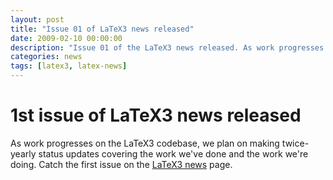 ```yaml
---
layout: post
title: "Issue 01 of LaTeX3 news released"
date: 2009-02-10 00:00:00
description: "Issue 01 of the LaTeX3 news released. As work progresses on the LaTeX3 codebase, we plan on making twice-yearly status updates covering the work we've done and the work we're doing."
categories: news
tags: [latex3, latex-news]
---
```


# 1st issue of LaTeX3 news released

As work progresses on the LaTeX3 codebase, we plan on making twice-yearly status updates covering the work we've done and the work we're doing. Catch the first issue on the [LaTeX3 news]({{site.baseurl}}/news/latex3-news/) page.
